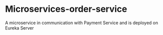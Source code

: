 # Microservices-order-service
A microservice in communication with Payment Service and is deployed on Eureka Server
